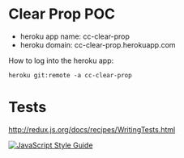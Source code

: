 # Clear Prop POC

- heroku app name: cc-clear-prop
- heroku domain: cc-clear-prop.herokuapp.com

How to log into the heroku app:

```
heroku git:remote -a cc-clear-prop
```

# Tests

http://redux.js.org/docs/recipes/WritingTests.html

[![JavaScript Style Guide](https://cdn.rawgit.com/feross/standard/master/badge.svg)](https://github.com/feross/standard)
